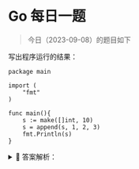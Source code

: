 # Go 每日一题

> 今日（2023-09-08）的题目如下

写出程序运行的结果：

```golang
package main

import (
    "fmt"
)

func main(){
    s := make([]int, 10)
    s = append(s, 1, 2, 3)
    fmt.Println(s)
}
```

<details>
<summary style="cursor: pointer">🔑 答案解析：</summary>
<div>

结果

```golang
[0 0 0 0 0 0 0 0 0 0 1 2 3]
```

考点

切片追加, make 初始化均为 0

</div>
</details>
